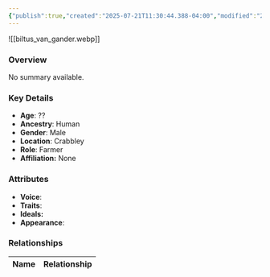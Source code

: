 ```yaml
---
{"publish":true,"created":"2025-07-21T11:30:44.388-04:00","modified":"2025-07-25T11:34:29.440-04:00","published":"2025-07-25T11:34:29.440-04:00","cssclasses":"","Age":"??","Ancestry":"Human","Gender":"Male","Location":["Crabbley"],"Role":["Farmer"],"Affiliation":["None"],"Appearances":["[[-The High Rollers Campaign-]]"]}
---
```



![[biltus_van_gander.webp]]

### Overview
No summary available.

### Key Details
- **Age**: ??
- **Ancestry**: Human
- **Gender**: Male
- **Location**: Crabbley
- **Role**: Farmer
- **Affiliation:** None

### Attributes
- **Voice**: 
- **Traits**: 
- **Ideals:** 
- **Appearance**:

### Relationships

| Name  | Relationship |
| ----- | ------------ |
